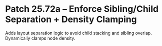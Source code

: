 # Patch 25.72a – Enforce Sibling/Child Separation + Density Clamping

Adds layout separation logic to avoid child stacking and sibling overlap. Dynamically clamps node density.
